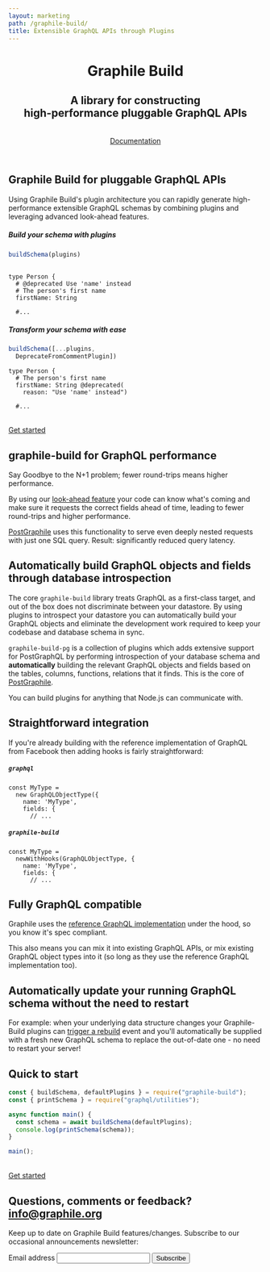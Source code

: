```yaml
---
layout: marketing
path: /graphile-build/
title: Extensible GraphQL APIs through Plugins
---
```


<!-- **************************************** -->

<header class='hero simple'>
<div class='hero-block center'>

# Graphile Build

<h2 class="measure">
  A library for constructing
  <br />
  high-performance pluggable GraphQL APIs
</h2>

<div class='flex'>
<br />
<a class='strong-link' href='/graphile-build/getting-started/'>Documentation <span class='fa fa-fw fa-long-arrow-right' /></a>
</div>

</div>
</header>


<!-- **************************************** -->

<section>
<div class='container center'>

<div class='row'>
<div class='col-xs-12'>
<div class='hero-block'>

## Graphile Build for pluggable GraphQL APIs

Using Graphile Build's plugin architecture you can rapidly generate
high-performance extensible GraphQL schemas by combining plugins and leveraging
advanced look-ahead features.

</div>
</div>
</div>

<div class='row'>
<div class='col-lg-6 col-xs-12'>

##### Build your schema with plugins
```js
buildSchema(plugins)
 
```

```graphql{2}
type Person {
  # @deprecated Use 'name' instead
  # The person's first name
  firstName: String

  #...
```

</div>
<div class='col-lg-6 col-xs-12'>

##### Transform your schema with ease
```js
buildSchema([...plugins,
  DeprecateFromCommentPlugin])
```

```graphql{3-4}
type Person {
  # The person's first name
  firstName: String @deprecated(
    reason: "Use 'name' instead")

  #...
```

</div>
</div>

<br />
<div class='flex'>
<a class='strong-link' href='/graphile-build/getting-started/'>Get started <span class='fa fa-fw fa-long-arrow-right' /></a>

</div>

</div>
</section>

<!-- **************************************** -->

<section>
<div class='container center'>

<div class='row'>
<div class='col-xs-12'>
<div class='hero-block'>

## graphile-build for GraphQL performance

Say Goodbye to the N+1 problem; fewer round-trips means higher performance.

By using our [look-ahead feature](/graphile-build/look-ahead/) your code can
know what's coming and make sure it requests the correct fields ahead of time,
leading to fewer round-trips and higher performance.

[PostGraphile](/postgraphile/) uses this functionality to serve even deeply
nested requests with just one SQL query. Result: significantly reduced query
latency.

</div>
</div>
</div>

</div>
</section>

<!-- **************************************** -->

<section>
<div class='container center'>

<div class='row'>
<div class='col-xs-12'>
<div class='hero-block'>

## Automatically build GraphQL objects and fields through database introspection

The core `graphile-build` library treats GraphQL as a first-class target, and
out of the box does not discriminate between your datastore. By using plugins
to introspect your datastore you can automatically build your GraphQL objects
and eliminate the development work required to keep your codebase and database
schema in sync.

`graphile-build-pg` is a collection of plugins which adds extensive support for
PostGraphQL by performing introspection of your database schema and
**automatically** building the relevant GraphQL objects and fields based on the
tables, columns, functions, relations that it finds. This is the core of
[PostGraphile](/postgraphile/).

You can build plugins for anything that Node.js can communicate with.

</div>
</div>
</div>

</div>
</section>


<!-- **************************************** -->

<section>
<div class='container center'>

<div class='row'>
<div class='col-xs-12'>
<div class='hero-block'>

## Straightforward integration

If you're already building with the reference implementation of GraphQL from
Facebook then adding hooks is fairly straightforward:

</div>
</div>
</div>

<div class='row'>
<div class='col-xs-12 col-lg-6'>

##### `graphql`

```js{2}
const MyType =
  new GraphQLObjectType({
    name: 'MyType',
    fields: {
      // ...
```

</div><!-- /col-6 -->
<div class='col-xs-12 col-lg-6'>

##### `graphile-build`

```js{2}
const MyType =
  newWithHooks(GraphQLObjectType, {
    name: 'MyType',
    fields: {
      // ...
```

</div>
</div>

</div>
</section>



<!-- **************************************** -->

<section>
<div class='container center'>

<div class='row'>
<div class='col-xs-12'>
<div class='hero-block'>

## Fully GraphQL compatible

Graphile uses the <a href="http://graphql.org/graphql-js/">reference GraphQL
implementation</a> under the hood, so you know it's spec compliant.

This also means you can mix it into existing GraphQL APIs, or mix existing
GraphQL object types into it (so long as they use the reference GraphQL
implementation too).

</div>
</div>
</div>

</div>
</section>

<!-- **************************************** -->

<section>
<div class='container center'>

<div class='row'>
<div class='col-xs-12'>
<div class='hero-block'>

## Automatically update your running GraphQL schema without the need to restart

For example: when your underlying data structure changes your Graphile-Build
plugins can [trigger a
rebuild](/graphile-build/schema-builder/#registerwatcherwatcher-unwatcher)
event and you'll automatically be supplied with a fresh new GraphQL schema to
replace the out-of-date one - no need to restart your server!

</div>
</div>
</div>

</div>
</section>



<!-- **************************************** -->

<section>
<div class='container center'>

<div class='flex justify-center'>
<div class='text-center col-xs-12'>
<div class='hero-block'>

## Quick to start

</div>
</div>
</div>

<div class='flex justify-center'>
<div class='text-center col-xs-12 col-md-9 col-lg-7'>

```js
const { buildSchema, defaultPlugins } = require("graphile-build");
const { printSchema } = require("graphql/utilities");

async function main() {
  const schema = await buildSchema(defaultPlugins);
  console.log(printSchema(schema));
}

main();
```

</div>
</div>

<br />
<div class='flex'>
<a class='strong-link' href='/graphile-build/getting-started/'>Get started <span class='fa fa-fw fa-long-arrow-right' /></a>
</div>

</div>
</section>


<section class='mailinglist'>
<div class='container'>

<div class='flex justify-center'>
<div class='col-xs-12'>
<div class='hero-block center'>

## Questions, comments or feedback? [info@graphile.org](mailto:info@graphile.org?subject=Graphile%20question/comment/feedback:)

</div>
</div>
</div>

<div class='flex justify-center'>
<div class='col-xs-12 center'>
<div class='hero-block'>

<div>
<form action="//graphile.us16.list-manage.com/subscribe/post?u=d103f710cf00a9273b55e8e9b&amp;id=c3a9eb5c4e" method="post"
id="mc-embedded-subscribe-form" name="mc-embedded-subscribe-form" class="validate" target="_blank" novalidate>
  <div id="mc_embed_signup_scroll" class="center hero-block">
    <p>Keep up to date on Graphile Build features/changes.
    Subscribe to our occasional announcements newsletter:</p>
    <div class="mc-field-group form-inline justify-content-center">
      <div class='form-group'>
        <label for="mce-EMAIL">Email address</label>
        <input
          autocapitalize="off"
          autocomplete="off"
          autocorrect="off"
          class="required email signup-field form-control mx-sm-3"
          id="mce-EMAIL"
          name="EMAIL"
          spellcheck="false"
          type="email"
          value=""
        />
        <!-- real people should not fill this in and expect good things - do not remove this or risk form bot signups-->
        <div style="position: absolute; left: -5000px;" aria-hidden="true"><input type="text" name="b_d103f710cf00a9273b55e8e9b_c3a9eb5c4e" tabindex="-1" value=""></div>
        <input
          class="button btn btn-primary signup-button"
          id="mc-embedded-subscribe"
          name="subscribe"
          type="submit"
          value="Subscribe"
        />
      </div>
      <div id="mce-responses" class="clear">
        <div class="response" id="mce-error-response" style="display:none"></div>
        <div class="response" id="mce-success-response" style="display:none"></div>
      </div>
    </div>
  </div>
</form>
</div>

</div>
</div>
</div>

</div>
</section>

<!-- **************************************** -->
